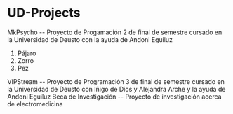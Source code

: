 # UD-Projects
<p>MkPsycho -- Proyecto de Progamación 2 de final de semestre cursado en la Universidad de Deusto con la ayuda de Andoni Eguiluz</p>
<ol>
<li>Pájaro</li>
<li>Zorro</li>
<li>Pez</li>
</ol>
VIPStream -- Proyecto de Programación 3 de final de semestre cursado en la Universidad de Deusto con Iñigo de Dios y Alejandra Arche y la ayuda de Andoni Eguiluz
Beca de Investigación -- Proyecto de investigación acerca de electromedicina
